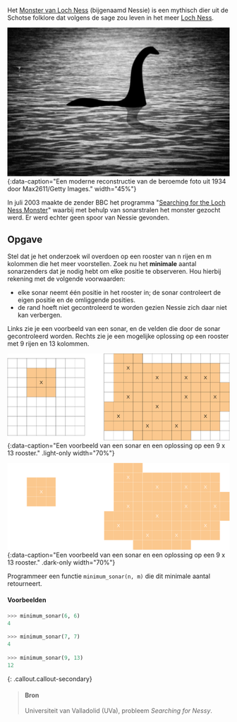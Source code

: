 Het <a href="https://nl.wikipedia.org/wiki/Monster_van_Loch_Ness" target="_blank">Monster van Loch Ness</a> (bijgenaamd Nessie) is een mythisch dier uit de Schotse folklore dat volgens de sage zou leven in het meer <a href="https://nl.wikipedia.org/wiki/Loch_Ness_(meer)" target="_blank">Loch Ness</a>.

![Een moderne reconstructie van de beroemde foto uit 1934 door Max2611/Getty Images.](media/nessy.png "Een moderne reconstructie van de beroemde foto uit 1934 door Max2611/Getty Images."){:data-caption="Een moderne reconstructie van de beroemde foto uit 1934 door Max2611/Getty Images."  width="45%"}

In juli 2003 maakte de zender BBC het programma "<a href="http://news.bbc.co.uk/2/hi/science/nature/3096839.stm" target="_blank">Searching for the Loch Ness Monster</a>" waarbij met behulp van sonarstralen het monster gezocht werd. Er werd echter geen spoor van Nessie gevonden.

## Opgave

Stel dat je het onderzoek wil overdoen op een rooster van n rijen en m kolommen die het meer voorstellen. Zoek nu het **minimale** aantal sonarzenders dat je nodig hebt om elke positie te observeren. Hou hierbij rekening met de volgende voorwaarden:

- elke sonar neemt één positie in het rooster in; de sonar controleert de eigen positie en de omliggende posities.
- de rand hoeft niet gecontroleerd te worden gezien Nessie zich daar niet kan verbergen.

Links zie je een voorbeeld van een sonar, en de velden die door de sonar gecontroleerd worden. Rechts zie je een mogelijke oplossing op een rooster met 9 rijen en 13 kolommen.

![Een voorbeeld van een sonar en een oplossing op een 9 x 13 rooster.](media/image.png "Een voorbeeld van een sonar en een oplossing op een 9 x 13 rooster."){:data-caption="Een voorbeeld van een sonar en een oplossing op een 9 x 13 rooster." .light-only width="70%"}

![Een voorbeeld van een sonar en een oplossing op een 9 x 13 rooster.](media/image_dark.png "Een voorbeeld van een sonar en een oplossing op een 9 x 13 rooster."){:data-caption="Een voorbeeld van een sonar en een oplossing op een 9 x 13 rooster." .dark-only width="70%"}

Programmeer een functie `minimum_sonar(n, m)` die dit minimale aantal retourneert.

#### Voorbeelden

```python
>>> minimum_sonar(6, 6)
4
```

```python
>>> minimum_sonar(7, 7)
4
```

```python
>>> minimum_sonar(9, 13)
12
```

{: .callout.callout-secondary}
>#### Bron
> Universiteit van Valladolid (UVa), probleem *Searching for Nessy*.

